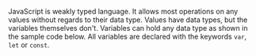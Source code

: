 JavaScript is weakly typed language. It allows most operations on any values without regards to their data type. Values have data types, but the variables themselves don't. Variables can hold any data type as shown in the sample code below. All variables are declared with the keywords `var`, `let` or `const`. 